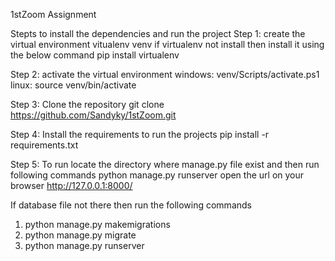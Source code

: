 ﻿1stZoom Assignment
 
 Stepts to install the dependencies and run the project
 Step 1: create the virtual environment 
         vitualenv venv 
         if virtualenv not install then install it using the below command
          pip install virtualenv
          
 Step 2: activate the virtual environment
        windows: venv/Scripts/activate.ps1
        linux: source venv/bin/activate
        
 Step 3: Clone the repository
        git clone https://github.com/Sandyky/1stZoom.git
        
 Step 4: Install the requirements to run the projects
          pip install -r requirements.txt
          
 Step 5: To run
        locate the directory where manage.py file exist and then run following commands
        python manage.py runserver
        open the url on your browser
        http://127.0.0.1:8000/
        
 If database file not there then run the following commands
 1. python manage.py makemigrations
 2. python manage.py migrate
 3. python manage.py runserver
 
 
         
